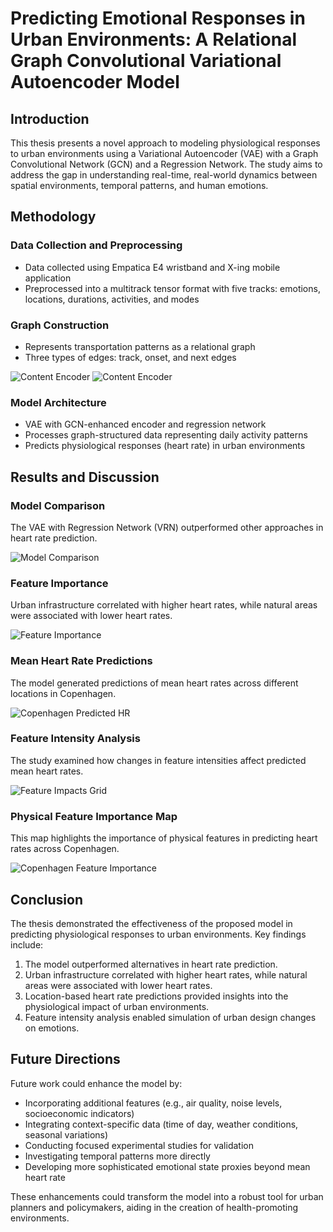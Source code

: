 # Predicting Emotional Responses in Urban Environments: A Relational Graph Convolutional Variational Autoencoder Model

## Introduction

This thesis presents a novel approach to modeling physiological responses to urban environments using a Variational Autoencoder (VAE) with a Graph Convolutional Network (GCN) and a Regression Network. The study aims to address the gap in understanding real-time, real-world dynamics between spatial environments, temporal patterns, and human emotions.

## Methodology

### Data Collection and Preprocessing

- Data collected using Empatica E4 wristband and X-ing mobile application
- Preprocessed into a multitrack tensor format with five tracks: emotions, locations, durations, activities, and modes

### Graph Construction

- Represents transportation patterns as a relational graph
- Three types of edges: track, onset, and next edges

![Content Encoder](Figures/model.png)
![Content Encoder](Figures/Content%20Encoder.png)



### Model Architecture

- VAE with GCN-enhanced encoder and regression network
- Processes graph-structured data representing daily activity patterns
- Predicts physiological responses (heart rate) in urban environments

## Results and Discussion

### Model Comparison

The VAE with Regression Network (VRN) outperformed other approaches in heart rate prediction.

![Model Comparison](Figures/model_comparison.png)

### Feature Importance

Urban infrastructure correlated with higher heart rates, while natural areas were associated with lower heart rates.

![Feature Importance](Figures/feature_importance_bar_chart_colorful_signed.png)

### Mean Heart Rate Predictions

The model generated predictions of mean heart rates across different locations in Copenhagen.

![Copenhagen Predicted HR](Figures/cph_predicted_hr.png)

### Feature Intensity Analysis

The study examined how changes in feature intensities affect predicted mean heart rates.

![Feature Impacts Grid](Figures/feature_impacts_grid.png)

### Physical Feature Importance Map

This map highlights the importance of physical features in predicting heart rates across Copenhagen.

![Copenhagen Feature Importance](Figures/cph_feature_imp2.png)

## Conclusion

The thesis demonstrated the effectiveness of the proposed model in predicting physiological responses to urban environments. Key findings include:

1. The model outperformed alternatives in heart rate prediction.
2. Urban infrastructure correlated with higher heart rates, while natural areas were associated with lower heart rates.
3. Location-based heart rate predictions provided insights into the physiological impact of urban environments.
4. Feature intensity analysis enabled simulation of urban design changes on emotions.

## Future Directions

Future work could enhance the model by:

- Incorporating additional features (e.g., air quality, noise levels, socioeconomic indicators)
- Integrating context-specific data (time of day, weather conditions, seasonal variations)
- Conducting focused experimental studies for validation
- Investigating temporal patterns more directly
- Developing more sophisticated emotional state proxies beyond mean heart rate

These enhancements could transform the model into a robust tool for urban planners and policymakers, aiding in the creation of health-promoting environments.
